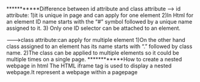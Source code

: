 ***********Difference between id attribute and class attribute
--> id attribute: 
1)it is unique in page and can apply for one element
2)In Html for an element ID name starts with the “#” symbol followed by a unique name assigned to it.
3)	Only one ID selector can be attached to an element.

--->class attribute:can apply for multiple element
1)On the other hand class assigned to an element has its name starts with “.” followed by class name.
2)The class can be applied to multiple elements so it could be multiple times on a single page.
************How to create a nested webpage in html
The HTML iframe tag is used to display a nested webpage.It represent a webpage within a pagepage
